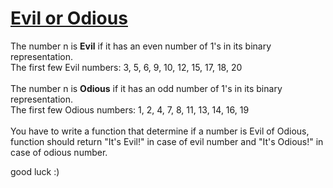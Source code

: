 # [Evil or Odious](https://www.codewars.com/kata/56fcfad9c7e1fa2472000034)

The number n is <b>Evil</b> if it has an even number of 1's in its binary representation.</br>
The first few Evil numbers: 3, 5, 6, 9, 10, 12, 15, 17, 18, 20</br></br>
The number n is <b>Odious</b> if it has an odd number of 1's in its binary representation.</br>
The first few Odious numbers: 1, 2, 4, 7, 8, 11, 13, 14, 16, 19</br></br>
You have to write a function that determine if a number is Evil of Odious, function should return "It's Evil!" in case of evil number and "It's Odious!" in case of odious number.

good luck :)

